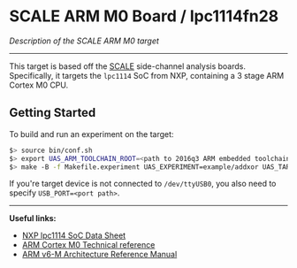 
# SCALE ARM M0 Board / lpc1114fn28

*Description of the SCALE ARM M0 target*

---

This target is based off the [SCALE](https://github.com/dan-page/scale)
side-channel analysis boards.
Specifically, it targets the `lpc1114` SoC from NXP, containing a
3 stage ARM Cortex M0 CPU.

## Getting Started

To build and run an experiment on the target:

```sh
$> source bin/conf.sh
$> export UAS_ARM_TOOLCHAIN_ROOT=<path to 2016q3 ARM embedded toolchain>
$> make -B -f Makefile.experiment UAS_EXPERIMENT=example/addxor UAS_TARGET=scale_lpc1114fn28 program
```

If you're target device is not connected to `/dev/ttyUSB0`, you also need
to specify `USB_PORT=<port path>`.

---

**Useful links:**
- [NXP lpc1114 SoC Data Sheet](https://www.nxp.com/docs/en/data-sheet/LPC111X.pdf)
- [ARM Cortex M0 Technical reference](https://static.docs.arm.com/ddi0432/c/DDI0432C_cortex_m0_r0p0_trm.pdf)
- [ARM v6-M Architecture Reference Manual](https://static.docs.arm.com/ddi0419/e/DDI0419E_armv6m_arm.pdf)


